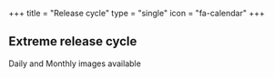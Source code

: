+++
title = "Release cycle"
type = "single"
icon = "fa-calendar"
+++

## Extreme release cycle

Daily and Monthly images available
